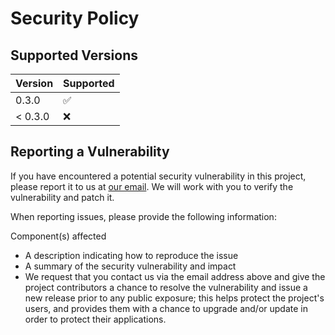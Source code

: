 # Security Policy

## Supported Versions

| Version | Supported          |
| ------- | ------------------ |
| 0.3.0   | :white_check_mark: |
| < 0.3.0   | :x:                |

## Reporting a Vulnerability

If you have encountered a potential security vulnerability in this project, please report it to us at
[our email](mailto:MaSpeng@outlook.de). We will work with you to verify the vulnerability and patch it.

When reporting issues, please provide the following information:

Component(s) affected

- A description indicating how to reproduce the issue
- A summary of the security vulnerability and impact
- We request that you contact us via the email address above and give the project contributors a chance
to resolve the vulnerability and issue a new release prior to any public exposure; this helps protect
the project's users, and provides them with a chance to upgrade and/or update in order to protect their
applications.
